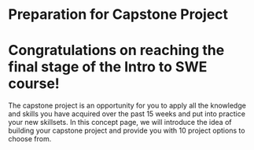 # Preparation for Capstone Project

<h1><b> Congratulations on reaching the final stage of the Intro to SWE course! </b></h1>

The capstone project is an opportunity for you to apply all the knowledge and skills you have acquired over the past 15 weeks and put into practice your new skillsets. In this concept page, we will introduce the idea of building your capstone project and provide you with 10 project options to choose from.

